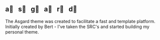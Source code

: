 ## a⃣   s⃣   g⃣   a⃣   r⃣   d⃣

The Asgard theme was created to facilitate a fast and template platform.
Initially created by Bert - I've taken the SRC's and started building my personal theme.

